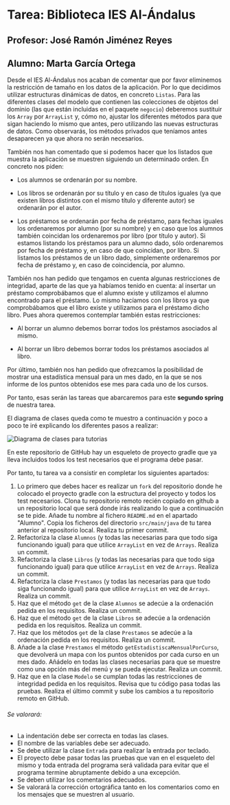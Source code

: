 # Tarea: Biblioteca IES Al-Ándalus
## Profesor: José Ramón Jiménez Reyes
## Alumno: Marta García Ortega

Desde el IES Al-Ándalus nos acaban de comentar que por favor eliminemos la restricción de tamaño en los datos de la aplicación. Por lo que decidimos utilizar estructuras dinámicas de datos, en concreto `Listas`. Para las diferentes clases del modelo que contienen las colecciones de objetos del dominio (las que están incluidas en el paquete `negocio`) deberemos sustituir los `Array` por `ArrayList` y, cómo no, ajustar los diferentes métodos para que sigan haciendo lo mismo que antes, pero utilizando las nuevas estructuras de datos. Como observarás, los métodos privados que teníamos antes desaparecen ya que ahora no serán necesarios.

También nos han comentado que si podemos hacer que los listados que muestra la aplicación se muestren siguiendo un determinado orden. En concreto nos piden:

- Los alumnos se ordenarán por su nombre.

- Los libros se ordenarán por su título y en caso de títulos iguales (ya que existen libros distintos con el mismo título y diferente autor) se ordenarán por el autor.

- Los préstamos se ordenarán por fecha de préstamo, para fechas iguales los ordenaremos por alumno (por su nombre) y en caso que los alumnos también coincidan los ordenaremos por libro (por título y autor). Si estamos listando los préstamos para un alumno dado, sólo ordenaremos por fecha de préstamo y, en caso de que coincidan, por libro. Si listamos los préstamos de un libro dado, simplemente ordenaremos por fecha de préstamo y, en caso de coincidencia, por alumno.

También nos han pedido que tengamos en cuenta algunas restricciones de integridad, aparte de las que ya habíamos tenido en cuenta: al insertar un préstamo comprobábamos que el alumno existe y utilizamos el alumno encontrado para el préstamo. Lo mismo hacíamos con los libros ya que comprobábamos que el libro existe y utilizamos para el préstamo dicho libro. Pues ahora queremos contemplar también estas restricciones:

- Al borrar un alumno debemos borrar todos los préstamos asociados al mismo.

- Al borrar un libro debemos borrar todos los préstamos asociados al libro.

Por último, también nos han pedido que ofrezcamos la posibilidad de mostrar una estadística mensual para un mes dado, en la que se nos informe de los puntos obtenidos ese mes para cada uno de los cursos.

Por tanto, esas serán las tareas que abarcaremos para este **segundo spring** de nuestra tarea.

El diagrama de clases queda como te muestro a continuación y poco a poco te iré explicando los diferentes pasos a realizar:

![Diagrama de clases para tutorias](src/main/resources/biblioteca.png)

En este repositorio de GitHub hay un esqueleto de proyecto gradle que ya lleva incluidos todos los test necesarios que el programa debe pasar.

Por tanto, tu tarea va a consistir en completar los siguientes apartados:

1. Lo primero que debes hacer es realizar un `fork` del repositorio donde he colocado el proyecto gradle con la estructura del proyecto y todos los test necesarios. Clona tu repositorio remoto recién copiado en github a un repositorio local que será donde irás realizando lo que a continuación se te pide. Añade tu nombre al fichero `README.md` en el apartado "Alumno". Copia los ficheros del directorio `src/main/java` de tu tarea anterior al repositorio local. Realiza tu primer commit.
2. Refactoriza la clase `Alumnos` (y todas las necesarias para que todo siga funcionando igual) para que utilice `ArrayList` en vez de `Arrays`. Realiza un commit.
3. Refactoriza la clase `Libros` (y todas las necesarias para que todo siga funcionando igual) para que utilice `ArrayList` en vez de `Arrays`. Realiza un commit.
4. Refactoriza la clase `Prestamos` (y todas las necesarias para que todo siga funcionando igual) para que utilice `ArrayList` en vez de `Arrays`. Realiza un commit.
5. Haz que el método `get` de la clase `Alumnos`  se adecúe a la ordenación pedida en los requisitos. Realiza un commit.
6. Haz que el método `get` de la clase `Libros` se adecúe a la ordenación pedida en los requisitos. Realiza un commit.
7. Haz que los métodos `get` de la clase `Prestamos` se adecúe a la ordenación pedida en los requisitos. Realiza un commit.
8. Añade a la clase `Prestamos` el método `getEstadistiscaMensualPorCurso`, que devolverá un mapa con los puntos obtenidos por cada curso en un mes dado. Añádelo en todas las clases necesarias para que se muestre como una opción más del menú y se pueda ejecutar. Realiza un commit.
9. Haz que en la clase `Modelo` se cumplan todas las restricciones de integridad pedida en los requisitos. Revisa que tu código pasa todas las pruebas. Realiza el último commit y sube los cambios a tu repositorio remoto en GitHub.



###### Se valorará:
- La indentación debe ser correcta en todas las clases.
- El nombre de las variables debe ser adecuado.
- Se debe utilizar la clase `Entrada` para realizar la entrada por teclado.
- El proyecto debe pasar todas las pruebas que van en el esqueleto del mismo y toda entrada del programa será validada para evitar que el programa termine abruptamente debido a una excepción.
- Se deben utilizar los comentarios adecuados.
- Se valorará la corrección ortográfica tanto en los comentarios como en los mensajes que se muestren al usuario.

